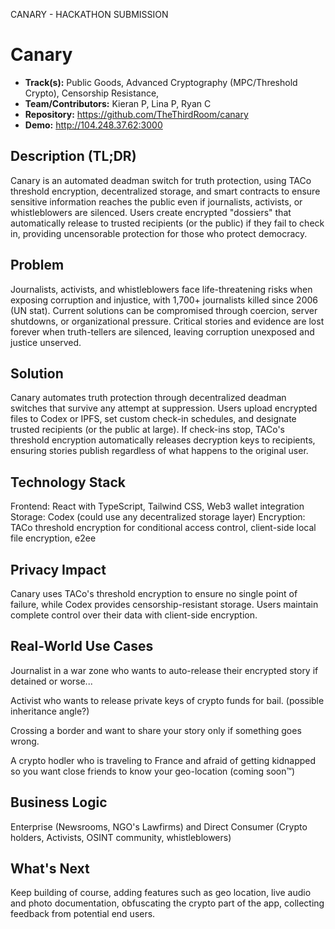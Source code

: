CANARY - HACKATHON SUBMISSION

# Canary

- **Track(s):** Public Goods, Advanced Cryptography (MPC/Threshold Crypto), Censorship Resistance, 
- **Team/Contributors:** Kieran P, Lina P, Ryan C
- **Repository:** https://github.com/TheThirdRoom/canary
- **Demo:** http://104.248.37.62:3000

## Description (TL;DR)
Canary is an automated deadman switch for truth protection, using TACo threshold encryption, decentralized storage, and smart contracts to ensure sensitive information reaches the public even if journalists, activists, or whistleblowers are silenced. Users create encrypted "dossiers" that automatically release to trusted recipients (or the public) if they fail to check in, providing uncensorable protection for those who protect democracy.

## Problem
Journalists, activists, and whistleblowers face life-threatening risks when exposing corruption and injustice, with 1,700+ journalists killed since 2006 (UN stat). Current solutions can be compromised through coercion, server shutdowns, or organizational pressure. Critical stories and evidence are lost forever when truth-tellers are silenced, leaving corruption unexposed and justice unserved.

## Solution
Canary automates truth protection through decentralized deadman switches that survive any attempt at suppression. Users upload encrypted files to Codex or IPFS, set custom check-in schedules, and designate trusted recipients (or the public at large). If check-ins stop, TACo's threshold encryption automatically releases decryption keys to recipients, ensuring stories publish regardless of what happens to the original user.

## Technology Stack
Frontend: React with TypeScript, Tailwind CSS, Web3 wallet integration
Storage: Codex (could use any decentralized storage layer)
Encryption: TACo threshold encryption for conditional access control, client-side local file encryption, e2ee

## Privacy Impact
Canary uses TACo's threshold encryption to ensure no single point of failure, while Codex provides censorship-resistant storage. Users maintain complete control over their data with client-side encryption.

## Real-World Use Cases

Journalist in a war zone who wants to auto-release their encrypted story if detained or worse...

Activist who wants to release private keys of crypto funds for bail. (possible inheritance angle?)

Crossing a border and want to share your story only if something goes wrong.

A crypto hodler who is traveling to France and afraid of getting kidnapped so you want close friends to know your geo-location (coming soon™️)


## Business Logic
Enterprise (Newsrooms, NGO's Lawfirms) and Direct Consumer (Crypto holders, Activists, OSINT community, whistleblowers)


## What's Next
Keep building of course, adding features such as geo location, live audio and photo documentation, obfuscating the crypto part of the app, collecting feedback from potential end users.